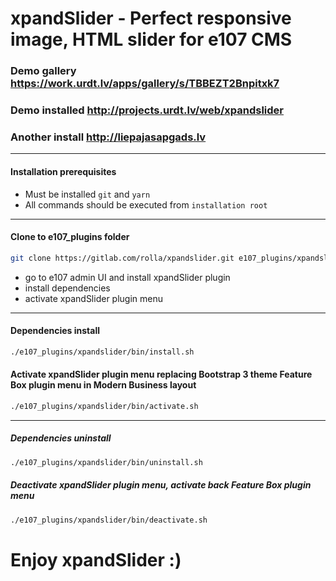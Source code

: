 xpandSlider - Perfect responsive image, HTML slider for e107 CMS
===========

### Demo gallery https://work.urdt.lv/apps/gallery/s/TBBEZT2Bnpitxk7
### Demo installed http://projects.urdt.lv/web/xpandslider
### Another install http://liepajasapgads.lv
---

#### Installation prerequisites
* Must be installed `git` and `yarn`
* All commands should be executed from `installation root`

---
#### Clone to e107_plugins folder
```bash
git clone https://gitlab.com/rolla/xpandslider.git e107_plugins/xpandslider
```

* go to e107 admin UI and install xpandSlider plugin
* install dependencies
* activate xpandSlider plugin menu

---
#### Dependencies install
```bash
./e107_plugins/xpandslider/bin/install.sh
```
#### Activate xpandSlider plugin menu replacing Bootstrap 3 theme Feature Box plugin menu in Modern Business layout
```bash
./e107_plugins/xpandslider/bin/activate.sh
```
---
##### Dependencies uninstall
```bash
./e107_plugins/xpandslider/bin/uninstall.sh
```
##### Deactivate xpandSlider plugin menu, activate back Feature Box plugin menu
```bash
./e107_plugins/xpandslider/bin/deactivate.sh
```


# Enjoy xpandSlider :)
